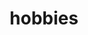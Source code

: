 ---
layout: page
title: hobbies
nav: true
nav_order: 6
dropdown: true
children: 
    - title: Rubik
      permalink: /rubik/
    - title: divider
    - title: Skating
      permalink: /skating/
    - title: divider
    - title: Model Hobbies
      permalink: /ModelHobbies/  
    - title: divider  
    - title: Anti-gravity Yoga
      permalink: /AirYoga/     
    - title: divider
    - title: Mythology
      permalink: /Mythology/  
---